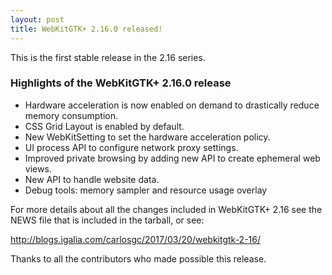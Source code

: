 ```yaml
---
layout: post
title: WebKitGTK+ 2.16.0 released!
---
```


This is the first stable release in the 2.16 series.

### Highlights of the WebKitGTK+ 2.16.0 release

 - Hardware acceleration is now enabled on demand to drastically reduce memory consumption.
 - CSS Grid Layout is enabled by default.
 - New WebKitSetting to set the hardware acceleration policy.
 - UI process API to configure network proxy settings.
 - Improved private browsing by adding new API to create ephemeral web views.
 - New API to handle website data.
 - Debug tools: memory sampler and resource usage overlay

For more details about all the changes included in WebKitGTK+ 2.16 see
the NEWS file that is included in the tarball, or see:

<http://blogs.igalia.com/carlosgc/2017/03/20/webkitgtk-2-16/>

Thanks to all the contributors who made possible this release.
